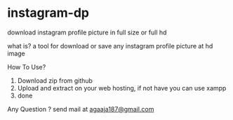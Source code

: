 # instagram-dp
download instagram profile picture in full size or full hd

what is? a tool for download or save any instagram profile picture at hd image

How To Use?
1. Download zip from github
2. Upload and extract on your web hosting, if not have you can use xampp 
3. done

Any Question ? send mail at agaaja187@gmail.com
